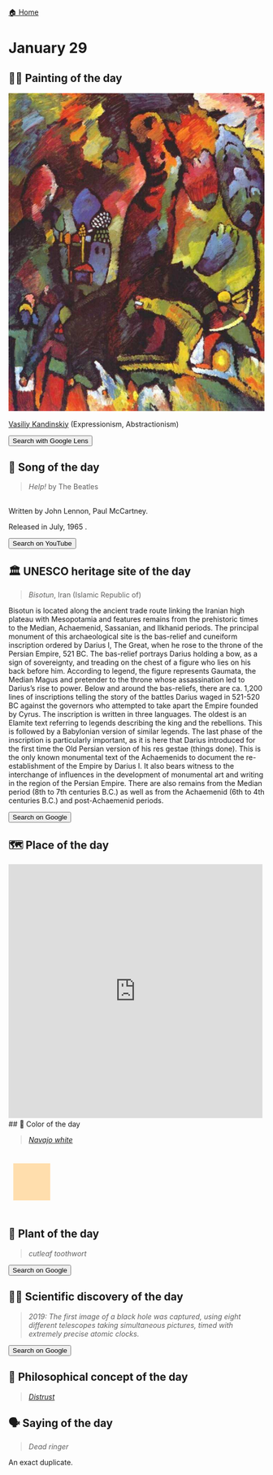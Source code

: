 
[🏠 Home](../../index.md)

# January 29

## 🧑‍🎨 Painting of the day

<img width="600" src="../img/Vasiliy_Kandinskiy_4.jpg">

[Vasiliy Kandinskiy](http://en.wikipedia.org/wiki/Wassily_Kandinsky) (Expressionism, Abstractionism)

<button class="btn btn-success"
onclick=" window.open('https://lens.google.com/uploadbyurl?url=https://iretes.github.io/one-a-day/data/img/Vasiliy_Kandinskiy_4.jpg','_blank')">
Search with Google Lens
</button>

## 🎼 Song of the day

> *Help!*
by The Beatles

<br />Written by John Lennon, Paul McCartney.

Released in July, 1965 .

<button class="btn btn-success"
onclick=" window.open('http://www.youtube.com/search?q=Help! by The Beatles','_blank')">
Search on YouTube
</button>

## 🏛️ UNESCO heritage site of the day

> *Bisotun*, Iran (Islamic Republic of)

<p>Bisotun is located along the ancient trade route linking the Iranian high plateau with Mesopotamia and features remains from the prehistoric times to the Median, Achaemenid, Sassanian, and Ilkhanid periods. The principal monument of this archaeological site is the bas-relief and cuneiform inscription ordered by Darius I, The Great, when he rose to the throne of the Persian Empire, 521 BC. The bas-relief portrays Darius holding a bow, as a sign of sovereignty, and treading on the chest of a figure who lies on his back before him. According to legend, the figure represents Gaumata, the Median Magus and pretender to the throne whose assassination led to Darius’s rise to power. Below and around the bas-reliefs, there are ca. 1,200 lines of inscriptions telling the story of the battles Darius waged in 521-520 BC against the governors who attempted to take apart the Empire founded by Cyrus. The inscription is written in three languages. The oldest is an Elamite text referring to legends describing the king and the rebellions. This is followed by a Babylonian version of similar legends. The last phase of the inscription is particularly important, as it is here that Darius introduced for the first time the Old Persian version of his res gestae (things done). This is the only known monumental text of the Achaemenids to document the re-establishment of the Empire by Darius I. It also bears witness to the interchange of influences in the development of monumental art and writing in the region of the Persian Empire. There are also remains from the Median period (8th to 7th centuries B.C.) as well as from the Achaemenid (6th to 4th centuries B.C.) and post-Achaemenid periods.</p>

<button class="btn btn-success"
onclick=" window.open('http://www.google.com/search?q=Bisotun','_blank')">
Search on Google
</button>

## 🗺️ Place of the day

<iframe
src="https://www.mapcrunch.com"
name="mapcrunch"
width="500"
height="500"
allowTransparency="true"
scrolling="no"
frameborder="0"
>
</iframe>
## 🎨 Color of the day

> *[Navajo white](https://en.wikipedia.org/wiki/Navajo_white)*

<div style="color:#FFDEAD; font-size: 100px;">&#9632;</div>

## 🌿 Plant of the day

> *cutleaf toothwort*

<button class="btn btn-success"
onclick=" window.open('http://www.google.com/search?q=cutleaf toothwort','_blank')">
Search on Google
</button>

## 🧑‍🔬 Scientific discovery of the day

> *2019: The first image of a black hole was captured, using eight different telescopes taking simultaneous pictures, timed with extremely precise atomic clocks.*

<button class="btn btn-success"
onclick=" window.open('http://www.google.com/search?q=2019: The first image of a black hole was captured, using eight different telescopes taking simultaneous pictures, timed with extremely precise atomic clocks.','_blank')"> 
Search on Google
</button>

## 💭 Philosophical concept of the day

> *[Distrust](https://en.wikipedia.org/wiki/Distrust)*

## 🗣️ Saying of the day

> *Dead ringer*

An
exact duplicate.
